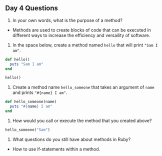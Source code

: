 ## Day 4 Questions

1. In your own words, what is the purpose of a method?
  * Methods are used to create blocks of code that can be executed in different ways to increase the efficiency and versaility of software.
1. In the space below, create a method named `hello` that will print `"Sam I am"`.
```ruby
def hello()
  puts "Sam I am"
end

hello()
```
1. Create a method name `hello_someone` that takes an argument of `name` and prints `"#{name} I am"`.
```ruby
def hello_someone(name)
  puts "#{name} I am"
end
```
1. How would you call or execute the method that you created above?
```ruby
hello_someone("Sam")
```
1. What questions do you still have about methods in Ruby?
  * How to use if-statements within a method.
